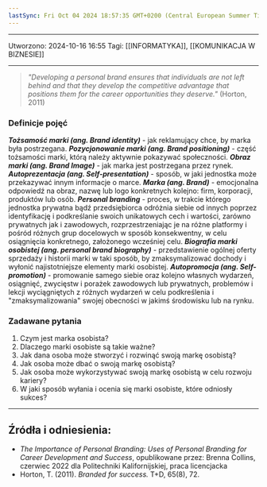 ```yaml
---
lastSync: Fri Oct 04 2024 18:57:35 GMT+0200 (Central European Summer Time)
---
```

---
Utworzono: 2024-10-16 16:55
Tagi: [[INFORMATYKA]], [[KOMUNIKACJA W BIZNESIE]]

---
>*"Developing a personal brand ensures that individuals are not left behind and that they develop the competitive advantage that positions them for the career opportunities they deserve."* (Horton, 2011) 

### Definicje pojęć
***Tożsamość marki (ang. Brand identity)*** - jak reklamujący chce, by marka była postrzegana.
***Pozycjonowanie marki (ang. Brand positioning)*** - część tożsamości marki, którą należy aktywnie pokazywać społeczności.
***Obraz marki (ang. Brand Image)*** - jak marka jest postrzegana przez rynek.
***Autoprezentacja (ang. Self-presentation)*** - sposób, w jaki jednostka może przekazywać innym informacje o marce.
***Marka (ang. Brand)*** - emocjonalna odpowiedź na obraz, nazwę lub logo konkretnych kolejno: firm, korporacji, produktów lub osób.
***Personal branding*** - proces, w trakcie którego jednostka prywatna bądź przedsiębiorca odróżnia siebie od innych poprzez identyfikację i podkreślanie swoich unikatowych cech i wartości, zarówno prywatnych jak i zawodowych, rozprzestrzeniając je na różne platformy i pośród różnych grup docelowych w sposób konsekwentny, w celu osiągnięcia konkretnego, założonego wcześniej celu.
***Biografia marki osobistej (ang. personal brand biography)*** - przedstawienie ogólnej oferty sprzedaży i historii marki w taki sposób, by zmaksymalizować dochody i wyłonić najistotniejsze elementy marki osobistej.
***Autopromocja (ang. Self-promotion)*** - promowanie samego siebie oraz kolejno własnych wydarzeń, osiągnięć, zwycięstw i porażek zawodowych lub prywatnych, problemów i lekcji wyciągniętych z różnych wydarzeń w celu podkreślenia i "zmaksymalizowania" swojej obecności w jakimś środowisku lub na rynku.

### Zadawane pytania
1. Czym jest marka osobista?
2. Dlaczego marki osobiste są takie ważne?
3. Jak dana osoba może stworzyć i rozwinąć swoją markę osobistą?
4. Jak osoba może dbać o swoją markę osobistą?
5. Jak osoba może wykorzystywać swoją markę osobistą w celu rozwoju kariery?
6. W jaki sposób wyłania i ocenia się marki osobiste, które odniosły sukces?







---
## Źródła i odniesienia:
- *The Importance of Personal Branding: Uses of Personal Branding for Career Development and Success*, opublikowane przez: Brenna Collins, czerwiec 2022 dla Politechniki Kalifornijskiej, praca licencjacka
- Horton, T. (2011). *Branded for success.* T+D, 65(8), 72.